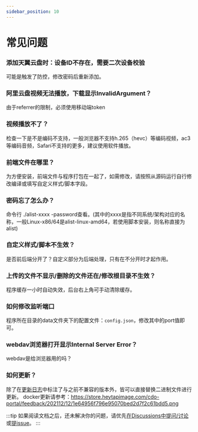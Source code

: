 ```yaml
---
sidebar_position: 10
---
```


# 常见问题
### 添加天翼云盘时：设备ID不存在，需要二次设备校验
可能是触发了防控，修改密码后重新添加。
### 阿里云盘视频无法播放，下载显示InvalidArgument？
由于referrer的限制，必须使用移动端token
### 视频播放不了？
检查一下是不是编码不支持，一般浏览器不支持h.265（hevc）等编码视频，ac3等编码音频，Safari不支持的更多，建议使用软件播放。
### 前端文件在哪里？
为方便安装，前端文件与程序打包在一起了，如需修改，请按照从源码运行自行修改编译或填写自定义样式/脚本字段。
### 密码忘了怎么办？
命令行 ./alist-xxxx -password查看。(其中的xxxx是指不同系统/架构对应的名称，一般Linux-x86/64是alist-linux-amd64，若使用脚本安装，则名称直接为alist)
### 自定义样式/脚本不生效？
是否前后端分开了？自定义部分为后端处理，只有在不分开时才起作用。
### 上传的文件不显示/删除的文件还在/修改根目录不生效？
程序缓存一小时自动失效，后台右上角可手动清除缓存。
### 如何修改监听端口
程序所在目录的data文件夹下的配置文件：`config.json`，修改其中的port值即可。
### webdav浏览器打开显示Internal Server Error？
webdav是给浏览器用的吗？
### 如何更新？
除了在[更新日志](./changelog.md)中标注了与之前不兼容的版本外，皆可以直接替换二进制文件进行更新。
docker更新请参考：https://store.heytapimage.com/cdo-portal/feedback/202112/12/1e64956f796e95070bed2d7f2c61bdd5.png

:::tip
如果阅读文档之后，还未解决你的问题，请优先[在Discussions中提问/讨论](https://github.com/Xhofe/alist/discussions/new)或[提issue](https://github.com/Xhofe/alist/issues/new/choose)。
:::